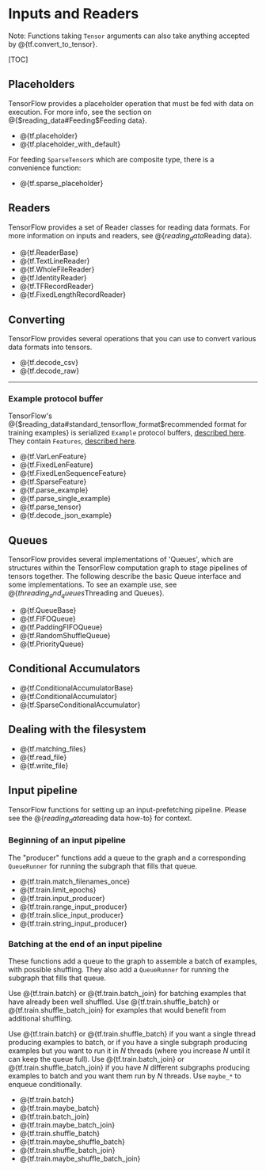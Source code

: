 # Inputs and Readers

Note: Functions taking `Tensor` arguments can also take anything accepted by
@{tf.convert_to_tensor}.

[TOC]

## Placeholders

TensorFlow provides a placeholder operation that must be fed with data
on execution.  For more info, see the section on @{$reading_data#Feeding$Feeding data}.

*   @{tf.placeholder}
*   @{tf.placeholder_with_default}

For feeding `SparseTensor`s which are composite type,
there is a convenience function:

*   @{tf.sparse_placeholder}

## Readers

TensorFlow provides a set of Reader classes for reading data formats.
For more information on inputs and readers, see @{$reading_data$Reading data}.

*   @{tf.ReaderBase}
*   @{tf.TextLineReader}
*   @{tf.WholeFileReader}
*   @{tf.IdentityReader}
*   @{tf.TFRecordReader}
*   @{tf.FixedLengthRecordReader}

## Converting

TensorFlow provides several operations that you can use to convert various data
formats into tensors.

*   @{tf.decode_csv}
*   @{tf.decode_raw}

- - -

### Example protocol buffer

TensorFlow's @{$reading_data#standard_tensorflow_format$recommended format for training examples}
is serialized `Example` protocol buffers, [described
here](https://www.tensorflow.org/code/tensorflow/core/example/example.proto).
They contain `Features`, [described
here](https://www.tensorflow.org/code/tensorflow/core/example/feature.proto).

*   @{tf.VarLenFeature}
*   @{tf.FixedLenFeature}
*   @{tf.FixedLenSequenceFeature}
*   @{tf.SparseFeature}
*   @{tf.parse_example}
*   @{tf.parse_single_example}
*   @{tf.parse_tensor}
*   @{tf.decode_json_example}

## Queues

TensorFlow provides several implementations of 'Queues', which are
structures within the TensorFlow computation graph to stage pipelines
of tensors together. The following describe the basic Queue interface
and some implementations.  To see an example use, see @{$threading_and_queues$Threading and Queues}.

*   @{tf.QueueBase}
*   @{tf.FIFOQueue}
*   @{tf.PaddingFIFOQueue}
*   @{tf.RandomShuffleQueue}
*   @{tf.PriorityQueue}

## Conditional Accumulators

*   @{tf.ConditionalAccumulatorBase}
*   @{tf.ConditionalAccumulator}
*   @{tf.SparseConditionalAccumulator}

## Dealing with the filesystem

*   @{tf.matching_files}
*   @{tf.read_file}
*   @{tf.write_file}

## Input pipeline

TensorFlow functions for setting up an input-prefetching pipeline.
Please see the @{$reading_data$reading data how-to}
for context.

### Beginning of an input pipeline

The "producer" functions add a queue to the graph and a corresponding
`QueueRunner` for running the subgraph that fills that queue.

*   @{tf.train.match_filenames_once}
*   @{tf.train.limit_epochs}
*   @{tf.train.input_producer}
*   @{tf.train.range_input_producer}
*   @{tf.train.slice_input_producer}
*   @{tf.train.string_input_producer}

### Batching at the end of an input pipeline

These functions add a queue to the graph to assemble a batch of
examples, with possible shuffling.  They also add a `QueueRunner` for
running the subgraph that fills that queue.

Use @{tf.train.batch} or @{tf.train.batch_join} for batching
examples that have already been well shuffled.  Use
@{tf.train.shuffle_batch} or
@{tf.train.shuffle_batch_join} for examples that would
benefit from additional shuffling.

Use @{tf.train.batch} or @{tf.train.shuffle_batch} if you want a
single thread producing examples to batch, or if you have a
single subgraph producing examples but you want to run it in *N* threads
(where you increase *N* until it can keep the queue full).  Use
@{tf.train.batch_join} or @{tf.train.shuffle_batch_join}
if you have *N* different subgraphs producing examples to batch and you
want them run by *N* threads. Use `maybe_*` to enqueue conditionally.

*   @{tf.train.batch}
*   @{tf.train.maybe_batch}
*   @{tf.train.batch_join}
*   @{tf.train.maybe_batch_join}
*   @{tf.train.shuffle_batch}
*   @{tf.train.maybe_shuffle_batch}
*   @{tf.train.shuffle_batch_join}
*   @{tf.train.maybe_shuffle_batch_join}
